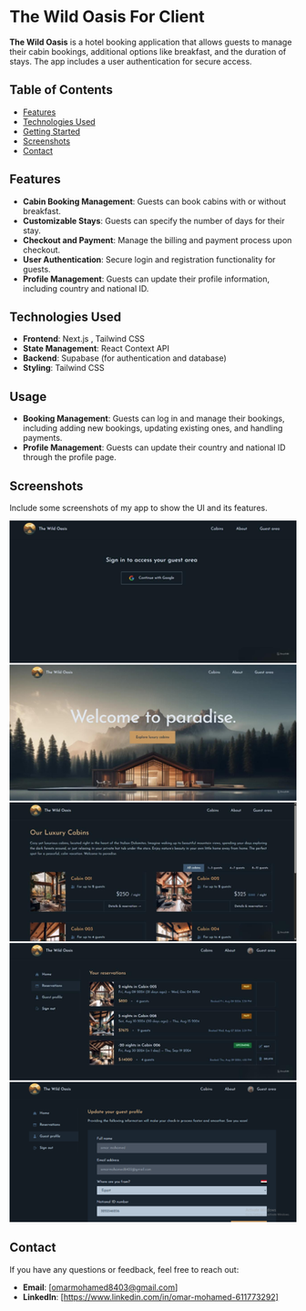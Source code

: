 # The Wild Oasis For Client

**The Wild Oasis** is a hotel booking application that allows guests to manage their cabin bookings, additional options like breakfast, and the duration of stays. The app includes a user authentication for secure access.

## Table of Contents
- [Features](#features)
- [Technologies Used](#technologies-used)
- [Getting Started](#getting-started)
- [Screenshots](#screenshots)
- [Contact](#contact)

## Features
- **Cabin Booking Management**: Guests can book cabins with or without breakfast.
- **Customizable Stays**: Guests can specify the number of days for their stay.
- **Checkout and Payment**: Manage the billing and payment process upon checkout.
- **User Authentication**: Secure login and registration functionality for guests.
- **Profile Management**: Guests can update their profile information, including country and national ID.

## Technologies Used
- **Frontend**: Next.js , Tailwind CSS
- **State Management**: React Context API 
- **Backend**: Supabase (for authentication and database)
- **Styling**: Tailwind CSS

## Usage
- **Booking Management**: Guests can log in and manage their bookings, including adding new bookings, updating existing ones, and handling payments.
- **Profile Management**: Guests can update their country and national ID through the profile page.

## Screenshots
Include some screenshots of my app to show the UI and its features.

![Login Page](screenshots/login.png)
![Home Page](screenshots/home.png)
![Cabins Page](screenshots/cabins.png)
![Bookings Page](screenshots/bookings.png)
![Profile Settings](screenshots/profile.png)

## Contact
If you have any questions or feedback, feel free to reach out:

- **Email**: [omarmohamed8403@gmail.com]
- **LinkedIn**: [https://www.linkedin.com/in/omar-mohamed-611773292]
